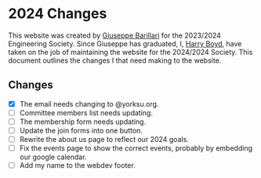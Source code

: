 # 2024 Changes

This website was created by [Giuseppe Barillari](https://barillari.me/) for the
2023/2024 Engineering Society. Since Giuseppe has graduated, I,
[Harry Boyd](https://hboyd.co.uk/), have taken on the job of maintaining the
website for the 2024/2024 Society. This document outlines the changes I that
need making to the website.

## Changes

- [x] The email needs changing to @yorksu.org.
- [ ] Committee members list needs updating.
- [ ] The membership form needs updating.
- [ ] Update the join forms into one button.
- [ ] Rewrite the about us page to reflect our 2024 goals.
- [ ] Fix the events page to show the correct events, probably by embedding our
      google calendar.
- [ ] Add my name to the webdev footer.

